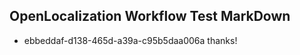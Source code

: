 ## OpenLocalization Workflow Test MarkDown
* ebbeddaf-d138-465d-a39a-c95b5daa006a thanks!

<!--HONumber=Aug16_HO1-->


